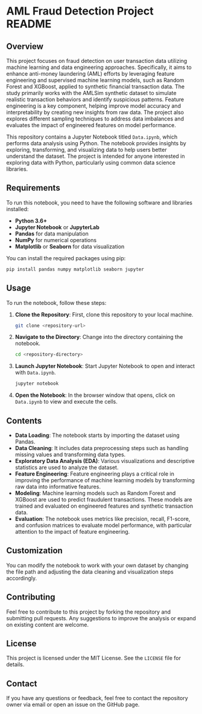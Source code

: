 
# AML Fraud Detection Project README

## Overview

This project focuses on fraud detection on user transaction data utilizing machine learning and data engineering approaches. Specifically, it aims to enhance anti-money laundering (AML) efforts by leveraging feature engineering and supervised machine learning models, such as Random Forest and XGBoost, applied to synthetic financial transaction data. The study primarily works with the AMLSim synthetic dataset to simulate realistic transaction behaviors and identify suspicious patterns. Feature engineering is a key component, helping improve model accuracy and interpretability by creating new insights from raw data. The project also explores different sampling techniques to address data imbalances and evaluates the impact of engineered features on model performance.

This repository contains a Jupyter Notebook titled `Data.ipynb`, which performs data analysis using Python. The notebook provides insights by exploring, transforming, and visualizing data to help users better understand the dataset. The project is intended for anyone interested in exploring data with Python, particularly using common data science libraries.


## Requirements

To run this notebook, you need to have the following software and libraries installed:

- **Python 3.6+**
- **Jupyter Notebook** or **JupyterLab**
- **Pandas** for data manipulation
- **NumPy** for numerical operations
- **Matplotlib** or **Seaborn** for data visualization

You can install the required packages using pip:

```sh
pip install pandas numpy matplotlib seaborn jupyter
```

## Usage

To run the notebook, follow these steps:

1. **Clone the Repository**: First, clone this repository to your local machine.
   ```sh
   git clone <repository-url>
   ```

2. **Navigate to the Directory**: Change into the directory containing the notebook.
   ```sh
   cd <repository-directory>
   ```

3. **Launch Jupyter Notebook**: Start Jupyter Notebook to open and interact with `Data.ipynb`.
   ```sh
   jupyter notebook
   ```

4. **Open the Notebook**: In the browser window that opens, click on `Data.ipynb` to view and execute the cells.

## Contents

- **Data Loading**: The notebook starts by importing the dataset using Pandas.
- **Data Cleaning**: It includes data preprocessing steps such as handling missing values and transforming data types.
- **Exploratory Data Analysis (EDA)**: Various visualizations and descriptive statistics are used to analyze the dataset.
- **Feature Engineering**: Feature engineering plays a critical role in improving the performance of machine learning models by transforming raw data into informative features.
- **Modeling**: Machine learning models such as Random Forest and XGBoost are used to predict fraudulent transactions. These models are trained and evaluated on engineered features and synthetic transaction data.
- **Evaluation**: The notebook uses metrics like precision, recall, F1-score, and confusion matrices to evaluate model performance, with particular attention to the impact of feature engineering.

## Customization

You can modify the notebook to work with your own dataset by changing the file path and adjusting the data cleaning and visualization steps accordingly.

## Contributing

Feel free to contribute to this project by forking the repository and submitting pull requests. Any suggestions to improve the analysis or expand on existing content are welcome.

## License

This project is licensed under the MIT License. See the `LICENSE` file for details.

## Contact

If you have any questions or feedback, feel free to contact the repository owner via email or open an issue on the GitHub page.
